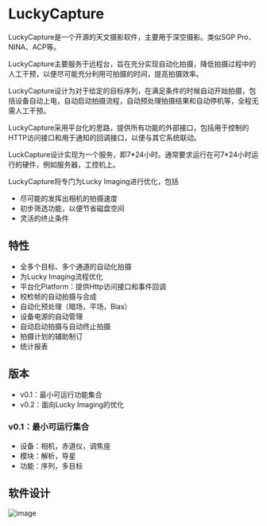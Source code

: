 # LuckyCapture

LuckyCapture是一个开源的天文摄影软件，主要用于深空摄影。类似SGP Pro、NINA、ACP等。

LuckyCapture主要服务于远程台，旨在充分实现自动化拍摄，降低拍摄过程中的人工干预，以便尽可能充分利用可拍摄的时间，提高拍摄效率。

LuckyCapture设计为对于给定的目标序列，在满足条件的时候自动开始拍摄，包括设备自动上电，自动启动拍摄流程，自动预处理拍摄结果和自动停机等，全程无需人工干预。

LuckyCapture采用平台化的思路，提供所有功能的外部接口，包括用于控制的HTTP访问接口和用于通知的回调接口，以便与其它系统联动。

LuckCapture设计实现为一个服务，即7\*24小时。通常要求运行在可7\*24小时运行的硬件，例如服务器，工控机上。

LuckyCapture将专门为Lucky Imaging进行优化，包括

- 尽可能的发挥出相机的拍摄速度
- 初步筛选功能，以便节省磁盘空间
- 灵活的终止条件

## 特性

- 全多个目标、多个通道的自动化拍摄
- 为Lucky Imaging流程优化
- 平台化Platform：提供Http访问接口和事件回调
- 校检帧的自动拍摄与合成
- 自动化预处理（暗场，平场，Bias）
- 设备电源的自动管理
- 自动启动拍摄与自动终止拍摄
- 拍摄计划的辅助制订
- 统计报表

## 版本

- v0.1：最小可运行功能集合
- v0.2：面向Lucky Imaging的优化

### v0.1：最小可运行集合

- 设备：相机，赤道仪，调焦座
- 模块：解析，导星
- 功能：序列，多目标

## 软件设计

![image](http://github.com/yuandong1222/LuckyCapture/Doc/Architecture.png)
